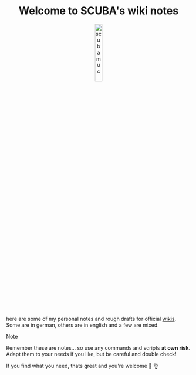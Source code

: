 <h1 align="center">Welcome to SCUBA's wiki notes</h1>

<p align="center" width="100%">
    <img width="20%" src="https://avatars.githubusercontent.com/u/54933878?s=400&u=31132eb8a567528f005143a0d339174848a06df8&v=4" alt="scubamuc">
</p>

here are some of my personal notes and rough drafts for official [wikis](https://github.com/nextcloud-snap/nextcloud-snap/wiki). Some are in german, others are in english and a few are mixed.

> [!NOTE]
>Remember these are notes... so use any commands and scripts **at own risk**. Adapt them to your needs if you like, but be careful and double check!

If you find what you need, thats great and you're welcome 🤿 👌
